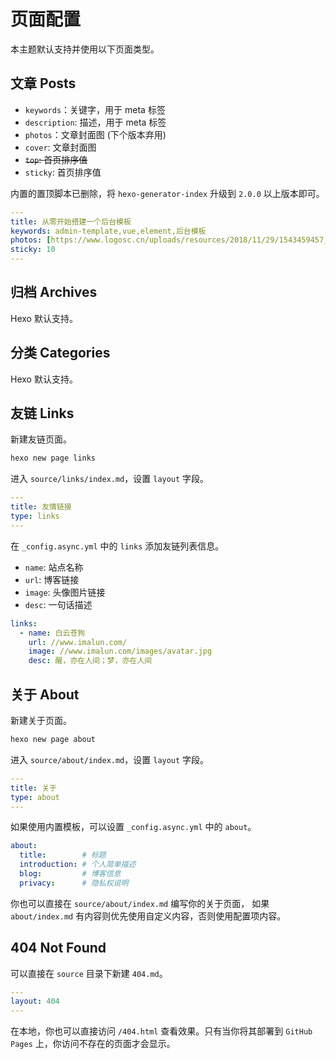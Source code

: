 # 页面配置

本主题默认支持并使用以下页面类型。

## 文章 Posts

- `keywords`：关键字，用于 meta 标签
- `description`: 描述，用于 meta 标签
- `photos`：文章封面图 (下个版本弃用) 
- `cover`: 文章封面图 
- ~~`top`: 首页排序值~~
- `sticky`: 首页排序值

内置的置顶脚本已删除，将 `hexo-generator-index` 升级到 `2.0.0` 以上版本即可。

``` yaml
---
title: 从零开始搭建一个后台模板
keywords: admin-template,vue,element,后台模板
photos: [https://www.logosc.cn/uploads/resources/2018/11/29/1543459457_thumb.jpg]
sticky: 10
---
```


## 归档 Archives
Hexo 默认支持。

## 分类 Categories
Hexo 默认支持。

## 友链 Links

新建友链页面。

```bash
hexo new page links
```
进入 `source/links/index.md`，设置 `layout` 字段。

``` yaml
---
title: 友情链接
type: links
---
```
在 `_config.async.yml` 中的 `links` 添加友链列表信息。

- `name`: 站点名称
- `url`: 博客链接
- `image`: 头像图片链接
- `desc`: 一句话描述

``` yaml
links:
  - name: 白云苍狗
    url: //www.imalun.com/
    image: //www.imalun.com/images/avatar.jpg
    desc: 醒，亦在人间；梦，亦在人间
```

## 关于 About
新建关于页面。

```bash
hexo new page about
```

进入 `source/about/index.md`，设置 `layout` 字段。

``` yaml
---
title: 关于
type: about
---
```

如果使用内置模板，可以设置 `_config.async.yml` 中的 `about`。
``` yaml
about:
  title:        # 标题
  introduction: # 个人简单描述
  blog:         # 博客信息
  privacy:      # 隐私权说明    
```
你也可以直接在 `source/about/index.md` 编写你的关于页面， 如果 `about/index.md` 有内容则优先使用自定义内容，否则使用配置项内容。

## 404 Not Found
可以直接在 `source` 目录下新建 `404.md`。
``` yaml
---
layout: 404
---
```

在本地，你也可以直接访问 `/404.html` 查看效果。只有当你将其部署到 `GitHub Pages` 上，你访问不存在的页面才会显示。